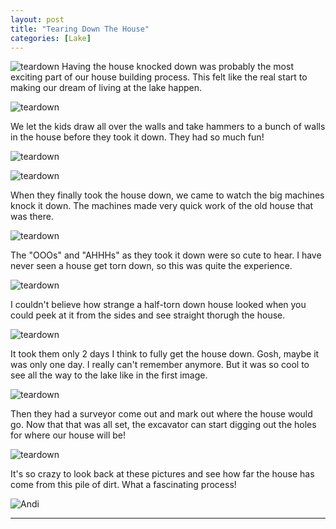 ```yaml
---
layout: post
title: "Tearing Down The House"
categories: [Lake]
---
```

![teardown](/images/teardown1.JPG)
Having the house knocked down was probably the most exciting part of our house building process. This felt like the real start to making our dream of living at the lake happen. 

![teardown](/images/teardown2.JPG)

We let the kids draw all over the walls and take hammers to a bunch of walls in the house before they took it down. They had so much fun!

![teardown](/images/teardown3.JPG)

![teardown](/images/teardown4.JPG)

When they finally took the house down, we came to watch the big machines knock it down. The machines made very quick work of the old house that was there. 

![teardown](/images/teardown5.JPG)

The "OOOs" and "AHHHs" as they took it down were so cute to hear. I have never seen a house get torn down, so this was quite the experience.

![teardown](/images/teardown6.JPG)

I couldn't believe how strange a half-torn down house looked when you could peek at it from the sides and see straight thorugh the house.

![teardown](/images/teardown7.JPG)

It took them only 2 days I think to fully get the house down. Gosh, maybe it was only one day. I really can't remember anymore. But it was so cool to see all the way to the lake like in the first image.

![teardown](/images/teardown8.JPG)

Then they had a surveyor come out and mark out where the house would go. Now that that was all set, the excavator can start digging out the holes for where our house will be!

![teardown](/images/teardown9.JPG)

It's so crazy to look back at these pictures and see how far the house has come from this pile of dirt. What a fascinating process!

![Andi](/images/andi.jpg)

----